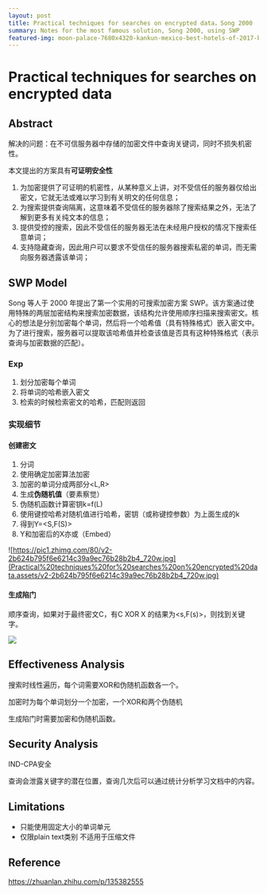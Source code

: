 ```yaml
---
layout: post
title: Practical techniques for searches on encrypted data，Song 2000
summary: Notes for the most famous solution, Song 2000, using SWP
featured-img: moon-palace-7680x4320-kankun-mexico-best-hotels-of-2017-best-beaches-3177
---
```

# Practical techniques for searches on encrypted data

## Abstract

解决的问题：在不可信服务器中存储的加密文件中查询关键词，同时不损失机密性。

本文提出的方案具有**可证明安全性**

1. 为加密提供了可证明的机密性，从某种意义上讲，对不受信任的服务器仅给出密文，它就无法或难以学习到有关明文的任何信息；
2. 为搜索提供查询隔离，这意味着不受信任的服务器除了搜索结果之外，无法了解到更多有关纯文本的信息；
3. 提供受控的搜索，因此不受信任的服务器无法在未经用户授权的情况下搜索任意单词；
4. 支持隐藏查询，因此用户可以要求不受信任的服务器搜索私密的单词，而无需向服务器透露该单词；

## SWP Model


Song 等人于 2000 年提出了第一个实用的可搜索加密方案 SWP。该方案通过使用特殊的两层加密结构来搜索加密数据，该结构允许使用顺序扫描来搜索密文。核心的想法是分别加密每个单词，然后将一个哈希值（具有特殊格式）嵌入密文中。为了进行搜索，服务器可以提取该哈希值并检查该值是否具有这种特殊格式（表示查询与加密数据的匹配）。

### Exp

1. 划分加密每个单词
2. 将单词的哈希嵌入密文
3. 检索的时候检索密文的哈希，匹配则返回

### 实现细节

#### 创建密文

1. 分词
2. 使用确定加密算法加密
3. 加密的单词分成两部分<L,R>
4. 生成**伪随机值**（要素察觉）
5. 伪随机函数计算密钥k=f(L)
6. 使用键控哈希对随机值进行哈希，密钥（或称键控参数）为上面生成的k
7. 得到Y=<S,F(S)>
8. Y和加密后的X亦或（Embed）

![https://pic1.zhimg.com/80/v2-2b624b795f6e6214c39a9ec76b28b2b4_720w.jpg](Practical%20techniques%20for%20searches%20on%20encrypted%20data.assets/v2-2b624b795f6e6214c39a9ec76b28b2b4_720w.jpg)

#### 生成陷门

顺序查询，如果对于最终密文C，有C XOR X 的结果为<s,F(s)>，则找到关键字。

![](Practical%20techniques%20for%20searches%20on%20encrypted%20data.assets/v2-23fde4dbe622b6cae18d25494a44310a_720w.jpg)

## Effectiveness Analysis

搜索时线性遍历，每个词需要XOR和伪随机函数各一个。

加密时为每个单词划分一个加密，一个XOR和两个伪随机

生成陷门时需要加密和伪随机函数。

## Security Analysis

IND-CPA安全

查询会泄露关键字的潜在位置，查询几次后可以通过统计分析学习文档中的内容。

## Limitations

- 只能使用固定大小的单词单元
- 仅限plain text类别 不适用于压缩文件

## Reference

https://zhuanlan.zhihu.com/p/135382555